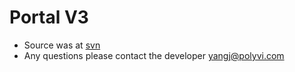 # Portal V3
* Source was at [svn](https://polyvi.net:4443/svn/polyvi/xface3.x/dev/projects/polyvi/XPortal/trunk)
* Any questions please contact the developer [yangj@polyvi.com](mailto:yangj@polyvi.com)
